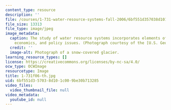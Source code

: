 ```yaml
---
content_type: resource
description: ''
file: /courses/1-731-water-resource-systems-fall-2006/6bf551d357038d101c009be30b713285_1-731f06-th.jpg
file_size: 13313
file_type: image/jpeg
image_metadata:
  caption: The study of water resource systems incorporates elements of hydrology,
    economics, and policy issues. (Photograph courtesy of the [U.S. Geological Survey](http://www.usgs.gov/).)
  credit: ''
  image-alt: Photograph of a snow-covered glacier.
learning_resource_types: []
license: https://creativecommons.org/licenses/by-nc-sa/4.0/
ocw_type: OCWImage
resourcetype: Image
title: 1-731f06-th.jpg
uid: 6bf551d3-5703-8d10-1c00-9be30b713285
video_files:
  video_thumbnail_file: null
video_metadata:
  youtube_id: null
---
```

